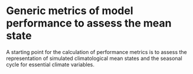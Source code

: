 # Generic metrics of model performance to assess the mean state

A starting point for the calculation of performance metrics is to assess the representation of simulated climatological mean states and the seasonal cycle for essential climate variables. 

